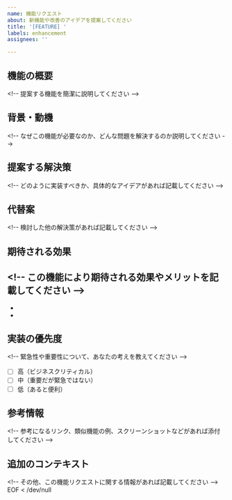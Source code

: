 ```yaml
---
name: 機能リクエスト
about: 新機能や改善のアイデアを提案してください
title: '[FEATURE] '
labels: enhancement
assignees: ''

---
```


## 機能の概要
<\!-- 提案する機能を簡潔に説明してください -->

## 背景・動機
<\!-- なぜこの機能が必要なのか、どんな問題を解決するのか説明してください -->

## 提案する解決策
<\!-- どのように実装すべきか、具体的なアイデアがあれば記載してください -->

## 代替案
<\!-- 検討した他の解決策があれば記載してください -->

## 期待される効果
<\!-- この機能により期待される効果やメリットを記載してください -->
- 
- 
- 

## 実装の優先度
<\!-- 緊急性や重要性について、あなたの考えを教えてください -->
- [ ] 高（ビジネスクリティカル）
- [ ] 中（重要だが緊急ではない）
- [ ] 低（あると便利）

## 参考情報
<\!-- 参考になるリンク、類似機能の例、スクリーンショットなどがあれば添付してください -->

## 追加のコンテキスト
<\!-- その他、この機能リクエストに関する情報があれば記載してください -->
EOF < /dev/null